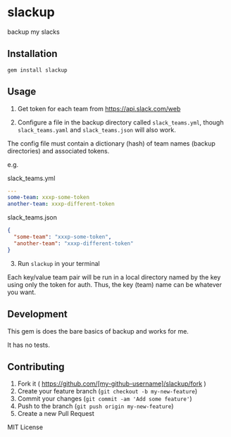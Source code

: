 # slackup
backup my slacks

## Installation

`gem install slackup`

## Usage

1. Get token for each team from https://api.slack.com/web

2. Configure a file in the backup directory called `slack_teams.yml`,
though `slack_teams.yaml` and `slack_teams.json` will also work.

The config file must contain a dictionary (hash) of 
team names (backup directories) and associated tokens.

e.g.

slack_teams.yml

```yaml
---
some-team: xxxp-some-token
another-team: xxxp-different-token
```

slack_teams.json

```json
{
  "some-team": "xxxp-some-token",
  "another-team": "xxxp-different-token"
}
```

3. Run `slackup` in your terminal

Each key/value team pair will be run in a local directory named by the key
using only the token for auth. Thus, the key (team) name can be whatever you want.

## Development

This gem is does the bare basics of backup and works for me.

It has no tests.

## Contributing

1. Fork it ( https://github.com/[my-github-username]/slackup/fork )
2. Create your feature branch (`git checkout -b my-new-feature`)
3. Commit your changes (`git commit -am 'Add some feature'`)
4. Push to the branch (`git push origin my-new-feature`)
5. Create a new Pull Request

MIT License
